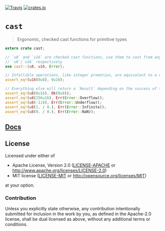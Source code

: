 [![Travis](https://travis-ci.org/japaric/cast.rs.svg?branch=master)](https://travis-ci.org/japaric/cast.rs)
[![crates.io](http://meritbadge.herokuapp.com/cast)](https://crates.io/crates/cast)

# `cast`

> Ergonomic, checked cast functions for primitive types

``` rust
extern crate cast;

// `u8` and `u16` are checked cast functions, use them to cast from any numeric primitive to
// `u8`/`u16` respectively
use cast::{u8, u16, Error};

// Infallible operations, like integer promotion, are equivalent to a normal cast with `as`
assert_eq!(u16(0u8), 0u16);

// Everything else will return a `Result` depending on the success of the operation
assert_eq!(u8(0u16), Ok(0u8));
assert_eq!(u8(256u16), Err(Error::Overflow));
assert_eq!(u8(-1i8), Err(Error::Underflow));
assert_eq!(u8(1. / 0.), Err(Error::Infinite));
assert_eq!(u8(0. / 0.), Err(Error::NaN));
```

## [Docs](http://japaric.github.io/cast.rs/cast)

## License

Licensed under either of

- Apache License, Version 2.0 ([LICENSE-APACHE](LICENSE-APACHE) or
  http://www.apache.org/licenses/LICENSE-2.0)
- MIT license ([LICENSE-MIT](LICENSE-MIT) or http://opensource.org/licenses/MIT)

at your option.

### Contribution

Unless you explicitly state otherwise, any contribution intentionally submitted for inclusion in the
work by you, as defined in the Apache-2.0 license, shall be dual licensed as above, without any
additional terms or conditions.
